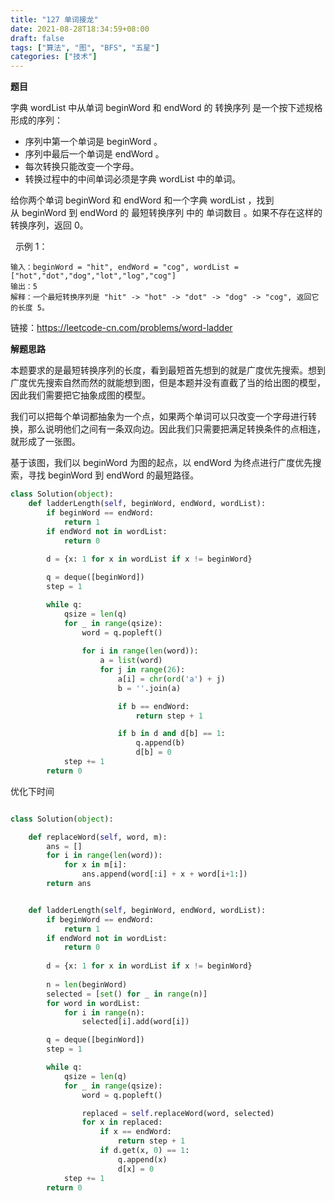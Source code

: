 ```yaml
---
title: "127 单词接龙"
date: 2021-08-28T18:34:59+08:00
draft: false
tags: ["算法", "图", "BFS", "五星"]
categories: ["技术"]
---
```


**题目**

字典 wordList 中从单词 beginWord 和 endWord 的 转换序列 是一个按下述规格形成的序列：

* 序列中第一个单词是 beginWord 。
* 序列中最后一个单词是 endWord 。
* 每次转换只能改变一个字母。
* 转换过程中的中间单词必须是字典 wordList 中的单词。

给你两个单词 beginWord 和 endWord 和一个字典 wordList ，找到从 beginWord 到 endWord 的 最短转换序列 中的 单词数目 。如果不存在这样的转换序列，返回 0。

 
示例 1：
```
输入：beginWord = "hit", endWord = "cog", wordList = ["hot","dot","dog","lot","log","cog"]
输出：5
解释：一个最短转换序列是 "hit" -> "hot" -> "dot" -> "dog" -> "cog", 返回它的长度 5。
```

链接：https://leetcode-cn.com/problems/word-ladder

**解题思路**

本题要求的是最短转换序列的长度，看到最短首先想到的就是广度优先搜索。想到广度优先搜索自然而然的就能想到图，但是本题并没有直截了当的给出图的模型，因此我们需要把它抽象成图的模型。

我们可以把每个单词都抽象为一个点，如果两个单词可以只改变一个字母进行转换，那么说明他们之间有一条双向边。因此我们只需要把满足转换条件的点相连，就形成了一张图。

基于该图，我们以 beginWord 为图的起点，以 endWord 为终点进行广度优先搜索，寻找 beginWord 到 endWord 的最短路径。

```python
class Solution(object):
    def ladderLength(self, beginWord, endWord, wordList):
        if beginWord == endWord:
            return 1
        if endWord not in wordList:
            return 0
        
        d = {x: 1 for x in wordList if x != beginWord}

        q = deque([beginWord])
        step = 1

        while q:
            qsize = len(q)
            for _ in range(qsize):
                word = q.popleft()
                
                for i in range(len(word)):
                    a = list(word)
                    for j in range(26):
                        a[i] = chr(ord('a') + j)
                        b = ''.join(a)

                        if b == endWord:
                            return step + 1

                        if b in d and d[b] == 1:
                            q.append(b)
                            d[b] = 0
            step += 1
        return 0
```

优化下时间

```python

class Solution(object):

    def replaceWord(self, word, m):
        ans = []
        for i in range(len(word)):
            for x in m[i]:
                ans.append(word[:i] + x + word[i+1:])
        return ans


    def ladderLength(self, beginWord, endWord, wordList):
        if beginWord == endWord:
            return 1
        if endWord not in wordList:
            return 0
        
        d = {x: 1 for x in wordList if x != beginWord}
        
        n = len(beginWord)
        selected = [set() for _ in range(n)]
        for word in wordList:
            for i in range(n):
                selected[i].add(word[i])

        q = deque([beginWord])
        step = 1

        while q:
            qsize = len(q)
            for _ in range(qsize):
                word = q.popleft()

                replaced = self.replaceWord(word, selected)
                for x in replaced:
                    if x == endWord:
                        return step + 1
                    if d.get(x, 0) == 1:
                        q.append(x)
                        d[x] = 0
            step += 1
        return 0
```